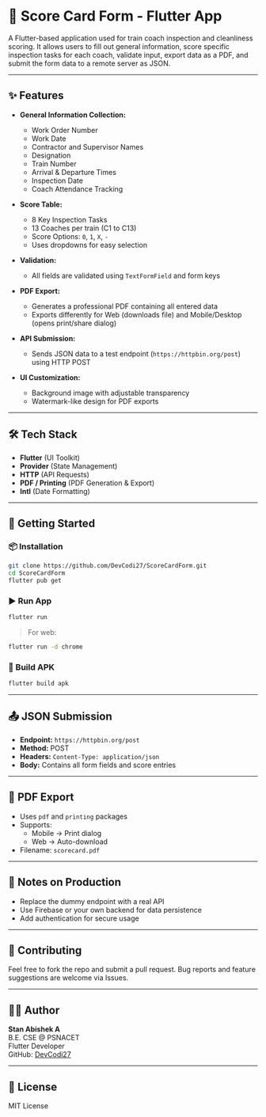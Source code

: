 # 🚆 Score Card Form - Flutter App

A Flutter-based application used for train coach inspection and cleanliness scoring. It allows users to fill out general information, score specific inspection tasks for each coach, validate input, export data as a PDF, and submit the form data to a remote server as JSON.

---

## ✨ Features

- **General Information Collection:**

  - Work Order Number
  - Work Date
  - Contractor and Supervisor Names
  - Designation
  - Train Number
  - Arrival & Departure Times
  - Inspection Date
  - Coach Attendance Tracking

- **Score Table:**

  - 8 Key Inspection Tasks
  - 13 Coaches per train (C1 to C13)
  - Score Options: `0`, `1`, `X`, `-`
  - Uses dropdowns for easy selection

- **Validation:**

  - All fields are validated using `TextFormField` and form keys

- **PDF Export:**

  - Generates a professional PDF containing all entered data
  - Exports differently for Web (downloads file) and Mobile/Desktop (opens print/share dialog)

- **API Submission:**

  - Sends JSON data to a test endpoint (`https://httpbin.org/post`) using HTTP POST

- **UI Customization:**
  - Background image with adjustable transparency
  - Watermark-like design for PDF exports

---

## 🛠️ Tech Stack

- **Flutter** (UI Toolkit)
- **Provider** (State Management)
- **HTTP** (API Requests)
- **PDF / Printing** (PDF Generation & Export)
- **Intl** (Date Formatting)

---

## 🚀 Getting Started

### 📦 Installation

```bash
git clone https://github.com/DevCodi27/ScoreCardForm.git
cd ScoreCardForm
flutter pub get
```

### ▶️ Run App

```bash
flutter run
```

> For web:

```bash
flutter run -d chrome
```

### 📱 Build APK

```bash
flutter build apk
```

---

## 📤 JSON Submission

- **Endpoint:** `https://httpbin.org/post`
- **Method:** POST
- **Headers:** `Content-Type: application/json`
- **Body:** Contains all form fields and score entries

---

## 📄 PDF Export

- Uses `pdf` and `printing` packages
- Supports:
  - Mobile → Print dialog
  - Web → Auto-download
- Filename: `scorecard.pdf`

---

## 🔐 Notes on Production

- Replace the dummy endpoint with a real API
- Use Firebase or your own backend for data persistence
- Add authentication for secure usage

---

## 🤝 Contributing

Feel free to fork the repo and submit a pull request. Bug reports and feature suggestions are welcome via Issues.

---

## 👨‍💻 Author

**Stan Abishek A**  
B.E. CSE @ PSNACET  
Flutter Developer  
GitHub: [DevCodi27](https://github.com/DevCodi27)

---

## 📜 License

MIT License
